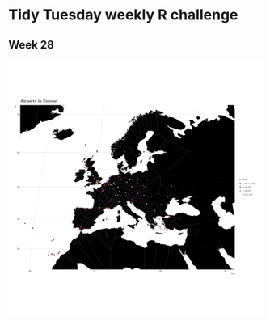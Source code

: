 # Tidy Tuesday weekly R challenge


## Week 28
![Final](https://github.com/PietroViolo/tidytuesday/blob/main/week_28_airplanes/europe_airports.png)
